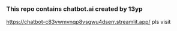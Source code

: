 ### This repo contains chatbot.ai created by 13yp

https://chatbot-c83vwmvnqp8vsgwu4dserr.streamlit.app/     pls visit
